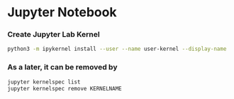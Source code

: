 # Jupyter Notebook

### Create Jupyter Lab Kernel
```bash
python3 -m ipykernel install --user --name user-kernel --display-name 'UserKernel'
```

### As a later, it can be removed by
  ```bash
jupyter kernelspec list
jupyter kernelspec remove KERNELNAME
```

